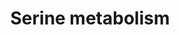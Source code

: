 ---
annotations:
- id: DOID:0050724
  parent: genetic disease
  type: Disease Ontology
  value: PSPH deficiency
- id: PW:0001084
  parent: classic metabolic pathway
  type: Pathway Ontology
  value: serine metabolic pathway
- id: DOID:0050722
  parent: genetic disease
  type: Disease Ontology
  value: PHGDH deficiency
- id: DOID:0050723
  parent: genetic disease
  type: Disease Ontology
  value: PSAT deficiency
- id: DOID:655
  parent: genetic disease
  type: Disease Ontology
  value: inherited metabolic disorder
authors:
- Akutmon
- DeSl
- Khanspers
- Yasminomar
- Egonw
- Eweitz
- Fehrhart
- Finterly
communities:
- IEM
- Lipids
- RareDiseases
description: This pathway shows disorders related to serine metabolism. Disorders
  resulting from an enzyme defect are highlighted in pink. This pathway was inspired
  by Chapter 5 (ed. 4) from the book of Blau (ISBN 3642403360 (978-3642403361)), Fig.
  5.2.
last-edited: 2021-11-30
organisms:
- Homo sapiens
redirect_from:
- /index.php/Pathway:WP4688
- /instance/WP4688
- /instance/WP4688_rr120418
revision: r120418
schema-jsonld:
- '@context': https://schema.org/
  '@id': https://wikipathways.github.io/pathways/WP4688.html
  '@type': Dataset
  creator:
    '@type': Organization
    name: WikiPathways
  description: This pathway shows disorders related to serine metabolism. Disorders
    resulting from an enzyme defect are highlighted in pink. This pathway was inspired
    by Chapter 5 (ed. 4) from the book of Blau (ISBN 3642403360 (978-3642403361)),
    Fig. 5.2.
  keywords:
  - (2R)-3-phosphoglycerate
  - 2-Ketoglutarate
  - 3-Phosphohydroxypyruvate
  - 3-Phosphoserine
  - D-Glyceraldehyde 3-phosphate
  - D-serine
  - DHF
  - DHFR
  - Glycine
  - H+
  - H2O
  - L-serine
  - Methylene-THF
  - Mg2+
  - NAD+
  - NADH
  - PHGDH
  - PLP
  - PSAT1
  - PSPH
  - Phosphatidylserine
  - Pi
  - SHMT1
  - SHMT2
  - SR
  - THF
  - TYMS
  - ceramides
  - dTMP
  - dUMP
  - glucose
  - glutamate
  - pyruvate
  - sphingolipids
  license: CC0
  name: Serine metabolism
seo: CreativeWork
title: Serine metabolism
wpid: WP4688
---
